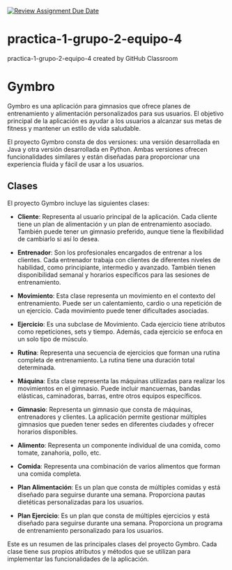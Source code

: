 [![Review Assignment Due Date](https://classroom.github.com/assets/deadline-readme-button-24ddc0f5d75046c5622901739e7c5dd533143b0c8e959d652212380cedb1ea36.svg)](https://classroom.github.com/a/UhcYLOEZ)

# practica-1-grupo-2-equipo-4
practica-1-grupo-2-equipo-4 created by GitHub Classroom

# Gymbro

Gymbro es una aplicación para gimnasios que ofrece planes de entrenamiento y alimentación personalizados para sus usuarios. El objetivo principal de la aplicación es ayudar a los usuarios a alcanzar sus metas de fitness y mantener un estilo de vida saludable.

El proyecto Gymbro consta de dos versiones: una versión desarrollada en Java y otra versión desarrollada en Python. Ambas versiones ofrecen funcionalidades similares y están diseñadas para proporcionar una experiencia fluida y fácil de usar a los usuarios.

## Clases

El proyecto Gymbro incluye las siguientes clases:

- **Cliente**: Representa al usuario principal de la aplicación. Cada cliente tiene un plan de alimentación y un plan de entrenamiento asociado. También puede tener un gimnasio preferido, aunque tiene la flexibilidad de cambiarlo si así lo desea.

- **Entrenador**: Son los profesionales encargados de entrenar a los clientes. Cada entrenador trabaja con clientes de diferentes niveles de habilidad, como principiante, intermedio y avanzado. También tienen disponibilidad semanal y horarios específicos para las sesiones de entrenamiento.

- **Movimiento**: Esta clase representa un movimiento en el contexto del entrenamiento. Puede ser un calentamiento, cardio o una repetición de un ejercicio. Cada movimiento puede tener dificultades asociadas.

- **Ejercicio**: Es una subclase de Movimiento. Cada ejercicio tiene atributos como repeticiones, sets y tiempo. Además, cada ejercicio se enfoca en un solo tipo de músculo.

- **Rutina**: Representa una secuencia de ejercicios que forman una rutina completa de entrenamiento. La rutina tiene una duración total determinada.

- **Máquina**: Esta clase representa las máquinas utilizadas para realizar los movimientos en el gimnasio. Puede incluir mancuernas, bandas elásticas, caminadoras, barras, entre otros equipos específicos.

- **Gimnasio**: Representa un gimnasio que consta de máquinas, entrenadores y clientes. La aplicación permite gestionar múltiples gimnasios que pueden tener sedes en diferentes ciudades y ofrecer horarios disponibles.

- **Alimento**: Representa un componente individual de una comida, como tomate, zanahoria, pollo, etc.

- **Comida**: Representa una combinación de varios alimentos que forman una comida completa.

- **Plan Alimentación**: Es un plan que consta de múltiples comidas y está diseñado para seguirse durante una semana. Proporciona pautas dietéticas personalizadas para los usuarios.

- **Plan Ejercicio**: Es un plan que consta de múltiples ejercicios y está diseñado para seguirse durante una semana. Proporciona un programa de entrenamiento personalizado para los usuarios.

Este es un resumen de las principales clases del proyecto Gymbro. Cada clase tiene sus propios atributos y métodos que se utilizan para implementar las funcionalidades de la aplicación.
